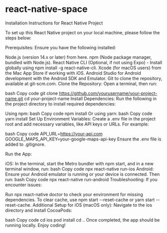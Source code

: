 # react-native-space
Installation Instructions for React Native Project

To set up this React Native project on your local machine, please follow the steps below:

Prerequisites: Ensure you have the following installed:

Node.js (version 14.x or later) from here.
npm (Node package manager, bundled with Node.js).
React Native CLI (Optional, if not using Expo) - Install globally using npm install -g react-native-cli.
Xcode (for macOS users) from the Mac App Store if working with iOS.
Android Studio for Android development with the Android SDK and Emulator.
Git to clone the repository, available at git-scm.com.
Clone the Repository: Open a terminal, then run:

bash
Copy code
git clone https://github.com/yourusername/your-project-name.git
cd your-project-name
Install Dependencies: Run the following in the project directory to install required dependencies:

Using npm:
bash
Copy code
npm install
Or using yarn:
bash
Copy code
yarn install
Set Up Environment Variables: Create a .env file in the project root and add necessary variables, like API keys or URLs. For example:

bash
Copy code
API_URL=https://your-api.com
GOOGLE_MAPS_API_KEY=your-google-maps-api-key
Ensure the .env file is added to .gitignore.

Run the App:

iOS: In the terminal, start the Metro bundler with npm start, and in a new terminal window, run:
bash
Copy code
npx react-native run-ios
Android: Ensure your Android emulator is running or your device is connected. Then run:
bash
Copy code
npx react-native run-android
Troubleshooting: If you encounter issues:

Run npx react-native doctor to check your environment for missing dependencies.
To clear cache, use npm start --reset-cache or yarn start --reset-cache.
Additional Setup for iOS (macOS only): Navigate to the ios directory and install CocoaPods:

bash
Copy code
cd ios
pod install
cd ..
Once completed, the app should be running locally. Enjoy coding!
